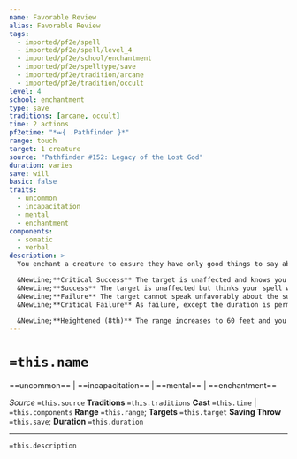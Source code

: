 ```yaml
---
name: Favorable Review
alias: Favorable Review
tags:
  - imported/pf2e/spell
  - imported/pf2e/spell/level_4
  - imported/pf2e/school/enchantment
  - imported/pf2e/spelltype/save
  - imported/pf2e/tradition/arcane
  - imported/pf2e/tradition/occult
level: 4
school: enchantment
type: save
traditions: [arcane, occult]
time: 2 actions
pf2etime: "*⬺{ .Pathfinder }*"
range: touch
target: 1 creature
source: "Pathfinder #152: Legacy of the Lost God"
duration: varies
save: will
basic: false
traits:
  - uncommon
  - incapacitation
  - mental
  - enchantment
components:
  - somatic
  - verbal
description: >
  You enchant a creature to ensure they have only good things to say about your show. Identify a single creature, location, or performance, such as "Dame Ellendia," "Savories Meats," or "the Theater of the Mind's latest magic show." The target must attempt Will save. You can Dismiss the spell.

  &NewLine;**Critical Success** The target is unaffected and knows you tried to trick it.
  &NewLine;**Success** The target is unaffected but thinks your spell was something harmless instead of favorable review, unless it identifies the spell (usually using Identify Magic).
  &NewLine;**Failure** The target cannot speak unfavorably about the subject for 1 week. This doesn't change the target's opinion about the subject, but the target's attempts to speak ill of the subject-whether in speech, writing, or other communication-always twist into compliments and praise instead. The target likely becomes aware of this effect quickly and can avoid speaking about the subject entirely if they choose.
  &NewLine;**Critical Failure** As failure, except the duration is permanent and the target genuinely holds a favorable opinion about the subject, with their attitude toward the creature (or creatures associated with the subject, such as the owner of a location or artists in a performance) becoming two degrees better (for example, [[Helpful]] instead of [[Indifferent]].

  &NewLine;**Heightened (8th)** The range increases to 60 feet and you can target up to 10 creatures.
---
```

# `=this.name`
==uncommon== | ==incapacitation== | ==mental== | ==enchantment==

*Source* `=this.source`
**Traditions** `=this.traditions`
**Cast** `=this.time` | `=this.components`
**Range** `=this.range`; **Targets** `=this.target`
**Saving Throw** `=this.save`; **Duration** `=this.duration`

***
`=this.description`